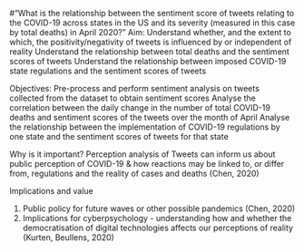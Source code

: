 #“What is the relationship between the sentiment score of tweets relating to the COVID-19 across states in the US and its severity (measured in this case by total deaths) in April 2020?”
Aim:
Understand whether, and the extent to which, the positivity/negativity of tweets is influenced by or independent of reality
Understand the relationship between total deaths and the sentiment scores of tweets
Understand the relationship between imposed COVID-19 state regulations and the sentiment scores of tweets

Objectives:
Pre-process and perform sentiment analysis on tweets collected from the dataset to obtain sentiment scores
Analyse the correlation between the daily change in the number of total COVID-19 deaths and sentiment scores of the tweets over the month of April
Analyse the relationship between the implementation of COVID-19 regulations by one state and the sentiment scores of tweets for that state

Why is it important?
Perception analysis of Tweets can inform us about public perception of COVID-19 & how reactions may be linked to, or differ from, regulations and the reality of cases and deaths (Chen, 2020)

Implications and value
1. Public policy for future  waves or other possible pandemics (Chen, 2020)
2. Implications for cyberpsychology - understanding how and whether the democratisation of digital technologies affects our perceptions of reality (Kurten, Beullens, 2020)
